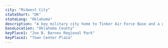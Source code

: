 ```yaml
---
city: "Midwest City"
stateShort: "OK"
stateLong: "Oklahoma"
description: "A key military city home to Tinker Air Force Base and a growing economy."
baseLocation: "Oklahoma County"
keyPlace1: "Joe B. Barnes Regional Park"
keyPlace2: "Town Center Plaza"
---
```

